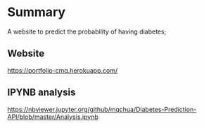 # Summary
A website to predict the probability of having diabetes;

## Website
https://portfolio-cmq.herokuapp.com/

## IPYNB analysis
https://nbviewer.jupyter.org/github/mqchua/Diabetes-Prediction-API/blob/master/Analysis.ipynb
